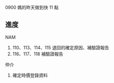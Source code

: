 0900 媽的昨天做到快 11 點

## 進度

NAM

1. 110、113、114、115 退回的確定原因、補驗證報告
2. 116、117、118 補驗證報告

仲介

1. 確定時價登錄資料
